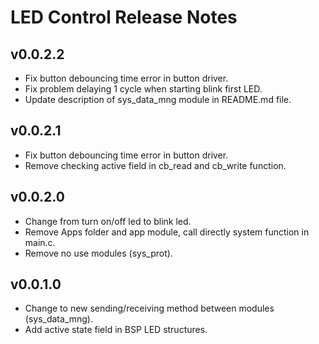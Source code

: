 # LED Control Release Notes

## **v0.0.2.2**

* Fix button debouncing time error in button driver.
* Fix problem delaying 1 cycle when starting blink first LED.
* Update description of sys_data_mng module in README.md file.

## **v0.0.2.1**

* Fix button debouncing time error in button driver.
* Remove checking active field in cb_read and cb_write function.

## **v0.0.2.0**

* Change from turn on/off led to blink led.
* Remove Apps folder and app module, call directly system function in main.c.
* Remove no use modules (sys_prot).

## **v0.0.1.0**

* Change to new sending/receiving method between modules (sys_data_mng).
* Add active state field in BSP LED structures.
